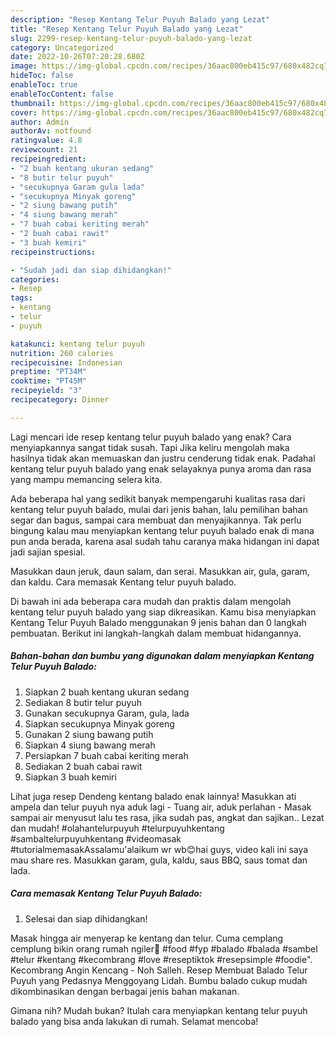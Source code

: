 ```yaml
---
description: "Resep Kentang Telur Puyuh Balado yang Lezat"
title: "Resep Kentang Telur Puyuh Balado yang Lezat"
slug: 2299-resep-kentang-telur-puyuh-balado-yang-lezat
category: Uncategorized
date: 2022-10-26T07:20:28.680Z
image: https://img-global.cpcdn.com/recipes/36aac800eb415c97/680x482cq70/kentang-telur-puyuh-balado-foto-resep-utama.jpg
hideToc: false
enableToc: true
enableTocContent: false
thumbnail: https://img-global.cpcdn.com/recipes/36aac800eb415c97/680x482cq70/kentang-telur-puyuh-balado-foto-resep-utama.jpg
cover: https://img-global.cpcdn.com/recipes/36aac800eb415c97/680x482cq70/kentang-telur-puyuh-balado-foto-resep-utama.jpg
author: Admin
authorAv: notfound
ratingvalue: 4.8
reviewcount: 21
recipeingredient:
- "2 buah kentang ukuran sedang"
- "8 butir telur puyuh"
- "secukupnya Garam gula lada"
- "secukupnya Minyak goreng"
- "2 siung bawang putih"
- "4 siung bawang merah"
- "7 buah cabai keriting merah"
- "2 buah cabai rawit"
- "3 buah kemiri"
recipeinstructions:

- "Sudah jadi dan siap dihidangkan!"
categories:
- Resep
tags:
- kentang
- telur
- puyuh

katakunci: kentang telur puyuh 
nutrition: 260 calories
recipecuisine: Indonesian
preptime: "PT34M"
cooktime: "PT45M"
recipeyield: "3"
recipecategory: Dinner

---
```



Lagi mencari ide resep kentang telur puyuh balado yang enak? Cara menyiapkannya sangat tidak susah. Tapi Jika keliru mengolah maka hasilnya tidak akan memuaskan dan justru cenderung tidak enak. Padahal kentang telur puyuh balado yang enak selayaknya punya aroma dan rasa yang mampu memancing selera kita.


Ada beberapa hal yang sedikit banyak mempengaruhi kualitas rasa dari kentang telur puyuh balado, mulai dari jenis bahan, lalu pemilihan bahan segar dan bagus, sampai cara membuat dan menyajikannya. Tak perlu bingung kalau mau menyiapkan kentang telur puyuh balado enak di mana pun anda berada, karena asal sudah tahu caranya maka hidangan ini dapat jadi sajian spesial.

Masukkan daun jeruk, daun salam, dan serai. Masukkan air, gula, garam, dan kaldu. Cara memasak Kentang telur puyuh balado.


Di bawah ini ada beberapa cara mudah dan praktis dalam mengolah kentang telur puyuh balado yang siap dikreasikan. Kamu bisa menyiapkan Kentang Telur Puyuh Balado menggunakan 9 jenis bahan dan 0 langkah pembuatan. Berikut ini langkah-langkah dalam membuat hidangannya.

<!--inarticleads1-->

##### Bahan-bahan dan bumbu yang digunakan dalam menyiapkan Kentang Telur Puyuh Balado:

1. Siapkan 2 buah kentang ukuran sedang
1. Sediakan 8 butir telur puyuh
1. Gunakan secukupnya Garam, gula, lada
1. Siapkan secukupnya Minyak goreng
1. Gunakan 2 siung bawang putih
1. Siapkan 4 siung bawang merah
1. Persiapkan 7 buah cabai keriting merah
1. Sediakan 2 buah cabai rawit
1. Siapkan 3 buah kemiri


Lihat juga resep Dendeng kentang balado enak lainnya! Masukkan ati ampela dan telur puyuh nya aduk lagi - Tuang air, aduk perlahan - Masak sampai air menyusut lalu tes rasa, jika sudah pas, angkat dan sajikan.. Lezat dan mudah! #olahantelurpuyuh #telurpuyuhkentang #sambaltelurpuyuhkentang #videomasak #tutorialmemasakAssalamu&#39;alaikum wr wb😊hai guys, video kali ini saya mau share res. Masukkan garam, gula, kaldu, saus BBQ, saus tomat dan lada. 

<!--inarticleads2-->

##### Cara memasak Kentang Telur Puyuh Balado:


1. Selesai dan siap dihidangkan!

Masak hingga air menyerap ke kentang dan telur. Cuma cemplang cemplung bikin orang rumah ngiler🤤 #food #fyp #balado #balada #sambel #telur #kentang #kecombrang #love #reseptiktok #resepsimple #foodie&#34;. Kecombrang Angin Kencang - Noh Salleh. Resep Membuat Balado Telur Puyuh yang Pedasnya Menggoyang Lidah. Bumbu balado cukup mudah dikombinasikan dengan berbagai jenis bahan makanan. 

Gimana nih? Mudah bukan? Itulah cara menyiapkan kentang telur puyuh balado yang bisa anda lakukan di rumah. Selamat mencoba!
